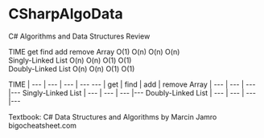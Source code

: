 # CSharpAlgoData

C# Algorithms and Data Structures
Review

TIME
                      get   find  add   remove 
Array                 O(1)  O(n)  O(n)  O(n)    
Singly-Linked List    O(n)  O(n)  O(1)  O(1)     
Doubly-Linked List    O(n)  O(n)  O(1)  O(1)  

TIME | --- | --- | --- | --- 
--- | get | find | add | remove 
Array | --- | --- | --- |--- 
Singly-Linked List | --- | --- | --- |--- 
Doubly-Linked List | --- | --- | --- |--- 


Textbook: C# Data Structures and Algorithms by Marcin Jamro
bigocheatsheet.com
